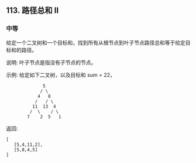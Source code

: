 ## 113. 路径总和 II
### 中等
给定一个二叉树和一个目标和，找到所有从根节点到叶子节点路径总和等于给定目标和的路径。

说明: 叶子节点是指没有子节点的节点。

示例:
给定如下二叉树，以及目标和 sum = 22，
```
              5
             / \
            4   8
           /   / \
          11  13  4
         /  \    / \
        7    2  5   1
```     
返回:
```
[
   [5,4,11,2],
   [5,8,4,5]
]
```
